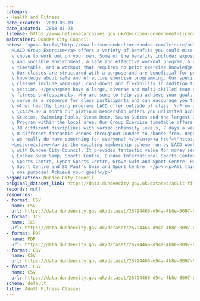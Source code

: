 ```yaml
---
category:
- Health and Fitness
date_created: '2019-03-19'
date_updated: '2018-01-23'
license: https://www.nationalarchives.gov.uk/doc/open-government-licence/version/3/
maintainer: Dundee City Council
notes: "<p><a href=\"http://www.leisureandculturedundee.com/leisure/onlinebooking\"\
  >LACD Group Exercise</a> offers a variety of benefits you could miss out on if you\
  \ chose to work out on your own. Some of the benefits include; exposure to a fun\
  \ and sociable environment, a safe and effective workout program, a consistent exercise\
  \ timetable, and a workout that requires no prior exercise knowledge or experience.\
  \ Our classes are structured with a purpose and are beneficial for people with limited\
  \ knowledge about safe and effective exercise programming. Our specifically designed\
  \ classes include warm-ups, cool-downs and flexibility in addition to the conditioning\
  \ section. </p>\n<p>We have a large, diverse and multi-skilled team of highly qualified\
  \ fitness professionals, who are sure to help you achieve your goal. They will also\
  \ serve as a resource for class participants and can encourage you to engage in\
  \ other healthy living programs LACD offer outside of class. \nFrom as little as\
  \ \xA329.00 a month our platinum membership offers you unlimited access to our Fitness\
  \ Studios, Swimming Pools, Steam Room, Sauna Suites and the largest Group Exercise\
  \ Program within the local area. Our Group Exercise timetable offers over 120 classes,\
  \ 38 different disciplines with varied intensity levels, 7 days a week and we have\
  \ 8 different fantastic venues throughout Dundee to choose from. Regardless of ability\
  \ we really do have something for everyone! </p>\n<p><a href=\"http://www.leisureandculturedundee.com/leisure/leisure-active\"\
  >Leisureactive</a> is the exciting membership scheme run by LACD working in partnership\
  \ with Dundee City Council. It provides fantastic value for money services in Olympia,\
  \ Lochee Swim &amp; Sports Centre, Dundee International Sports Centre (DISC), Douglas\
  \ Sports Centre, Lynch Sports Centre, Grove Swim and Sport Centre, Harris Swim and\
  \ Sport Centre and St Paul's Swim and Sport Centre. </p>\n<p>All this designed for\
  \ one purpose! Achieve your goal!</p>"
organization: Dundee City Council
original_dataset_link: https://data.dundeecity.gov.uk/dataset/adult-fitness-classes
records: null
resources:
- format: CSV
  name: CSV
  url: https://data.dundeecity.gov.uk/dataset/26794466-d94a-4b8e-8097-6172b97d5977/resource/9b0b8f3e-d241-4df4-8c93-a78e2538b0be/download/afc-aprjun18.csv
- format: ICS
  name: ICS
  url: https://data.dundeecity.gov.uk/dataset/26794466-d94a-4b8e-8097-6172b97d5977/resource/ae76db27-2a7d-4b06-8381-4fc10580f5bc/download/lacd-adult-fitness-class-timetable.ics
- format: PDF
  name: PDF
  url: https://data.dundeecity.gov.uk/dataset/26794466-d94a-4b8e-8097-6172b97d5977/resource/dd01fe84-b461-4993-85db-b3e3aea068e5/download/adultclasses_apr-jun18.pdf
- format: CSV
  name: CSV
  url: https://data.dundeecity.gov.uk/dataset/26794466-d94a-4b8e-8097-6172b97d5977/resource/ddd480b2-0807-40bf-a14c-a70bb383a4de/download/fitness-class-descriptions.csv
- format: CSV
  name: CSV
  url: https://data.dundeecity.gov.uk/dataset/26794466-d94a-4b8e-8097-6172b97d5977/resource/ebce62a0-9840-4b06-9855-30bafadbbe79/download/lacd-fitness-class-locations.csv
schema: default
title: Adult Fitness Classes
---
```

